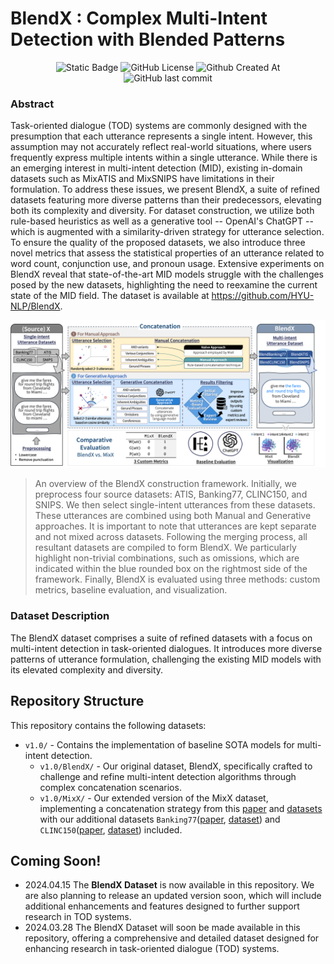 # BlendX : Complex Multi-Intent Detection with Blended Patterns


<div align=center>
  <img alt="Static Badge" src="https://img.shields.io/badge/BlendX-1.0-blue">
  <img alt="GitHub License" src="https://img.shields.io/github/license/HYU-NLP/BlendX">
  <img alt="Github Created At" src="https://img.shields.io/github/created-at/HYU-NLP/BlendX">
  <img alt="GitHub last commit" src="https://img.shields.io/github/last-commit/HYU-NLP/BlendX">
  <br>
</div>

### Abstract

Task-oriented dialogue (TOD) systems are commonly designed with the presumption that each utterance represents a single intent. However, this assumption may not accurately reflect real-world situations, where users frequently express multiple intents within a single utterance. While there is an emerging interest in multi-intent detection (MID), existing in-domain datasets such as MixATIS and MixSNIPS have limitations in their formulation. To address these issues, we present BlendX, a suite of refined datasets featuring more diverse patterns than their predecessors, elevating both its complexity and diversity. For dataset construction, we utilize both rule-based heuristics as well as a generative tool -- OpenAI's ChatGPT -- which is augmented with a similarity-driven strategy for utterance selection. To ensure the quality of the proposed datasets, we also introduce three novel metrics that assess the statistical properties of an utterance related to word count, conjunction use, and pronoun usage. Extensive experiments on BlendX reveal that state-of-the-art MID models struggle with the challenges posed by the new datasets, highlighting the need to reexamine the current state of the MID field. The dataset is available at https://github.com/HYU-NLP/BlendX.

![Representative Figure](Figure_1.png)

> An overview of the BlendX construction framework. Initially, we preprocess four source datasets: ATIS, Banking77, CLINC150, and SNIPS. We then select single-intent utterances from these datasets. These utterances are combined using both Manual and Generative approaches. It is important to note that utterances are kept separate and not mixed across datasets. Following the merging process, all resultant datasets are compiled to form BlendX. We particularly highlight non-trivial combinations, such as omissions, which are indicated within the blue rounded box on the rightmost side of the framework. Finally, BlendX is evaluated using three methods: custom metrics, baseline evaluation, and visualization.

### Dataset Description

The BlendX dataset comprises a suite of refined datasets with a focus on multi-intent detection in task-oriented dialogues. It introduces more diverse patterns of utterance formulation, challenging the existing MID models with its elevated complexity and diversity.


## Repository Structure
This repository contains the following datasets:

- `v1.0/` - Contains the implementation of baseline SOTA models for multi-intent detection.
    - `v1.0/BlendX/` - Our original dataset, BlendX, specifically crafted to challenge and refine multi-intent detection algorithms through complex concatenation scenarios.
    - `v1.0/MixX/` - Our extended version of the MixX dataset, implementing a concatenation strategy from this [paper](https://aclanthology.org/2020.findings-emnlp.163/) and [datasets](https://github.com/LooperXX/AGIF) with our additional datasets `Banking77`([paper](https://aclanthology.org/2020.nlp4convai-1.5/), [dataset](https://github.com/PolyAI-LDN/task-specific-datasets/tree/master/banking_data)) and `CLINC150`([paper](https://aclanthology.org/D19-1131/), [dataset](https://github.com/clinc/oos-eval)) included.

## Coming Soon!

- 2024.04.15 The **BlendX Dataset** is now available in this repository. We are also planning to release an updated version soon, which will include additional enhancements and features designed to further support research in TOD systems.
- 2024.03.28 The BlendX Dataset will soon be made available in this repository, offering a comprehensive and detailed dataset designed for enhancing research in task-oriented dialogue (TOD) systems.
